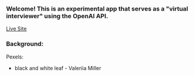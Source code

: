 
### Welcome! This is an experimental app that serves as a "virtual interviewer" using the OpenAI API.

[Live Site](https://openai-nextjs-interview.vercel.app/)

### Background:

Pexels:
- black and white leaf - Valeriia Miller


